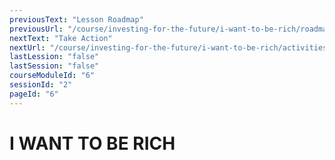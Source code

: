 ```yaml
---
previousText: "Lesson Roadmap"
previousUrl: "/course/investing-for-the-future/i-want-to-be-rich/roadmap"
nextText: "Take Action"
nextUrl: "/course/investing-for-the-future/i-want-to-be-rich/activities"
lastLession: "false"
lastSession: "false"
courseModuleId: "6"
sessionId: "2"
pageId: "6"
---
```



# I WANT TO BE RICH
<sparkle-video-player src="./animation/m4l1.mp4" />
